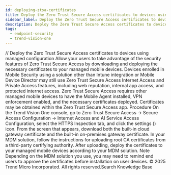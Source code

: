 ```yaml
---
id: deploying-ztsa-certificates
title: Deploy the Zero Trust Secure Access certificates to devices using managed configuration
sidebar_label: Deploy the Zero Trust Secure Access certificates to devices using managed configuration
description: Deploy the Zero Trust Secure Access certificates to devices using managed configuration
tags:
  - endpoint-security
  - trend-vision-one
---
```


/*<![CDATA[*/ $('#title').html($('meta[name=map-description]').attr('content')); /*]]>*/ Deploy the Zero Trust Secure Access certificates to devices using managed configuration Allow your users to take advantage of the security features of Zero Trust Secure Access by downloading and deploying the necessary certificates to your managed mobile devices. Devices enrolled in Mobile Security using a solution other than Intune integration or Mobile Device Director may still use Zero Trust Secure Access Internet Access and Private Access features, including web reputation, internal app access, and protected internet access. Zero Trust Secure Access requires other managed mobile devices to have the Mobile Agent installed, VPN enforcement enabled, and the necessary certificates deployed. Certificates may be obtained within the Zero Trust Secure Access app. Procedure On the Trend Vision One console, go to Zero Trust Secure Access → Secure Access Configuration → Internet Access and AI Service Access Configuration, select the HTTPS Inspection tab, and click the settings () icon. From the screen that appears, download both the built-in cloud gateway certificate and the built-in on-premises gateway certificate. In your MDM solution, follow the instructions for uploading root CA certificates from a third-party certifying authority. After uploading, deploy the certificates to your managed mobile devices according to your MDM solution. Note Depending on the MDM solution you use, you may need to remind end users to approve the certificates before installation on user devices. © 2025 Trend Micro Incorporated. All rights reserved.Search Knowledge Base
